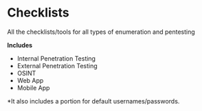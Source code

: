 # Checklists
All the checklists/tools for all types of enumeration and pentesting

**Includes**
- Internal Penetration Testing 
- External Penetration Testing
- OSINT
- Web App
- Mobile App

*It also includes a portion for default usernames/passwords.
